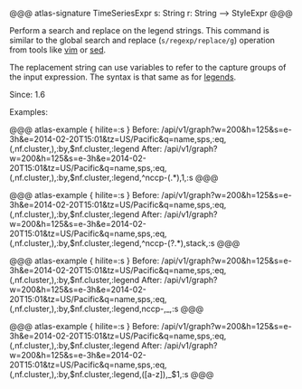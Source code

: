 @@@ atlas-signature
TimeSeriesExpr
s: String
r: String
-->
StyleExpr
@@@

Perform a search and replace on the legend strings. This command is similar
to the global search and replace (`s/regexp/replace/g`) operation from tools
like [vim][vim] or [sed][sed].

[vim]: http://vim.wikia.com/wiki/Search_and_replace
[sed]: https://linux.die.net/man/1/sed

The replacement string can use variables to refer to the capture groups of the
input expression. The syntax is that same as for [legends](legend.md).

Since: 1.6

Examples:

@@@ atlas-example { hilite=:s }
Before: /api/v1/graph?w=200&h=125&s=e-3h&e=2014-02-20T15:01&tz=US/Pacific&q=name,sps,:eq,(,nf.cluster,),:by,$nf.cluster,:legend
After: /api/v1/graph?w=200&h=125&s=e-3h&e=2014-02-20T15:01&tz=US/Pacific&q=name,sps,:eq,(,nf.cluster,),:by,$nf.cluster,:legend,^nccp-(.*)$,$1,:s
@@@

@@@ atlas-example { hilite=:s }
Before: /api/v1/graph?w=200&h=125&s=e-3h&e=2014-02-20T15:01&tz=US/Pacific&q=name,sps,:eq,(,nf.cluster,),:by,$nf.cluster,:legend
After: /api/v1/graph?w=200&h=125&s=e-3h&e=2014-02-20T15:01&tz=US/Pacific&q=name,sps,:eq,(,nf.cluster,),:by,$nf.cluster,:legend,^nccp-(?<stack>.*)$,$stack,:s
@@@

@@@ atlas-example { hilite=:s }
Before: /api/v1/graph?w=200&h=125&s=e-3h&e=2014-02-20T15:01&tz=US/Pacific&q=name,sps,:eq,(,nf.cluster,),:by,$nf.cluster,:legend
After: /api/v1/graph?w=200&h=125&s=e-3h&e=2014-02-20T15:01&tz=US/Pacific&q=name,sps,:eq,(,nf.cluster,),:by,$nf.cluster,:legend,nccp-,_,:s
@@@

@@@ atlas-example { hilite=:s }
Before: /api/v1/graph?w=200&h=125&s=e-3h&e=2014-02-20T15:01&tz=US/Pacific&q=name,sps,:eq,(,nf.cluster,),:by,$nf.cluster,:legend
After: /api/v1/graph?w=200&h=125&s=e-3h&e=2014-02-20T15:01&tz=US/Pacific&q=name,sps,:eq,(,nf.cluster,),:by,$nf.cluster,:legend,([a-z]),_$1,:s
@@@